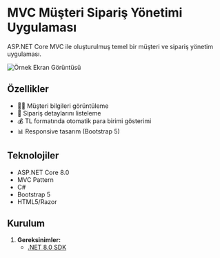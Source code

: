 # MVC Müşteri Sipariş Yönetimi Uygulaması

ASP.NET Core MVC ile oluşturulmuş temel bir müşteri ve sipariş yönetim uygulaması.

![Örnek Ekran Görüntüsü](![resim](https://github.com/user-attachments/assets/e2ba355a-d63d-47a2-8e05-3b7017d2d29e))

## Özellikler
- 🧑💼 Müşteri bilgileri görüntüleme
- 🛒 Sipariş detaylarını listeleme
- 💰 TL formatında otomatik para birimi gösterimi
- 📊 Responsive tasarım (Bootstrap 5)

## Teknolojiler
- ASP.NET Core 8.0
- MVC Pattern
- C#
- Bootstrap 5
- HTML5/Razor

## Kurulum
1. **Gereksinimler:**
   - [.NET 8.0 SDK](https://dotnet.microsoft.com/download/dotnet/8.0)

